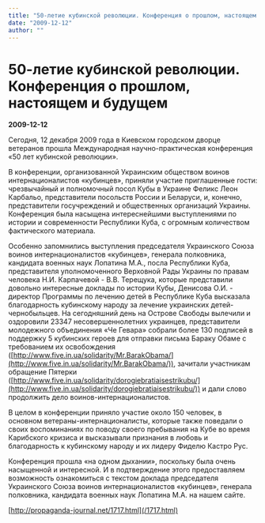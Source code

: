 ```yaml
---
title: "50-летие кубинской революции. Конференция о прошлом, настоящем и будущем"
date: "2009-12-12"
author: ""
---
```


# 50-летие кубинской революции. Конференция о прошлом, настоящем и будущем

**2009-12-12** 

Сегодня, 12 декабря 2009 года в Киевском городском дворце ветеранов прошла Международная научно-практическая конференция «50 лет кубинской революции».

В конференции, организованной Украинским обществом воинов интернационалистов «кубинцев», приняли участие приглашенные гости: чрезвычайный и полномочный посол Кубы в Украине Феликс Леон Карбальо, представители посольств России и Беларуси, и, конечно, представители госучреждений и общественных организаций Украины. Конференция была насыщена интереснейшими выступлениями по истории и современности Республики Куба, с огромным количеством фактического материала.

Особенно запомнились выступления председателя Украинского Союза воинов интернационалистов «кубинцев», генерала полковника, кандидата военных наук Лопатина М.А., посла Республики Куба, представителя уполномоченного Верховной Рады Украины по правам человека Н.И. Карпачевой - В.В. Терещука, которые представили довольно интересные доклады по истории Кубы, Денисова О.И. - директор Программы по лечению детей в Республике Куба высказала благодарность кубинскому народу за лечение украинских детей-чернобыльцев. На сегодняшний день на Острове Свободы вылечили и оздоровили 23347 несовершеннолетних украинцев, представители молодежного объединения «Че Гевара» собрали более 130 подписей в поддержку 5 кубинских героев для отправки письма Бараку Обаме с требованием их освобождения ([http://www.five.in.ua/solidarity/Mr.BarakObama/](http://www.five.in.ua/solidarity/Mr.BarakObama/)), зачитали участникам обращение Пятерки ([http://www.five.in.ua/solidarity/dorogiebratiaisestrikubu/](http://www.five.in.ua/solidarity/dorogiebratiaisestrikubu/)) и дали слово продолжить дело воинов-интернационалистов.

В целом в конференции приняло участие около 150 человек, в основном ветераны-интернационалисты, которые также поведали о своих воспоминаниях по поводу своего пребывания на Кубе во время Карибского кризиса и высказывали признания в любовь и благодарность к кубинскому народу и их лидеру Фиделю Кастро Рус.

Конференция прошла «на одном дыхании», поскольку была очень насыщенной и интересной. И в подтверждение этого предоставляем возможность ознакомиться с текстом доклада председателя Украинского Союза воинов интернационалистов «кубинцев», генерала полковника, кандидата военных наук Лопатина М.А. на нашем сайте.

[http://propaganda-journal.net/1717.html](/1717.html)